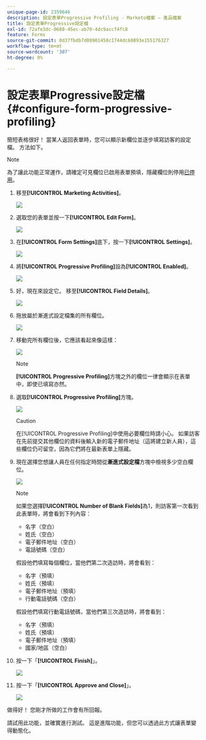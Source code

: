 ```yaml
---
unique-page-id: 2359646
description: 設定表單Progressive Profiling - Marketo檔案 — 產品檔案
title: 設定表單Progressive設定檔
exl-id: 72afe3dc-0688-45ec-ab70-4dc9accf4fc8
feature: Forms
source-git-commit: 0d37fbdb7d08901458c1744dc68893e155176327
workflow-type: tm+mt
source-wordcount: '307'
ht-degree: 0%

---
```


# 設定表單Progressive設定檔 {#configure-form-progressive-profiling}

簡短表格很好！ 當某人返回表單時，您可以顯示新欄位並逐步填寫訪客的設定檔。 方法如下。

>[!NOTE]
>
>為了讓此功能正常運作，請確定可見欄位已啟用表單預填，隱藏欄位則停用[已停用](/help/marketo/product-docs/demand-generation/forms/form-fields/disable-pre-fill-for-a-form-field.md)。

1. 移至&#x200B;**[!UICONTROL Marketing Activities]**。

   ![](assets/ma-1.png)

1. 選取您的表單並按一下&#x200B;**[!UICONTROL Edit Form]**。

   ![](assets/image2014-9-15-12-3a31-3a20.png)

1. 在&#x200B;**[!UICONTROL Form Settings]**&#x200B;底下，按一下&#x200B;**[!UICONTROL Settings]**。

   ![](assets/image2014-9-15-12-3a31-3a29.png)

1. 將&#x200B;**[!UICONTROL Progressive Profiling]**&#x200B;設為&#x200B;**[!UICONTROL Enabled]**。

   ![](assets/image2014-9-15-12-3a31-3a47.png)

1. 好，現在來設定它。 移至&#x200B;**[!UICONTROL Field Details]**。

   ![](assets/image2014-9-15-12-3a31-3a55.png)

1. 拖放屬於漸進式設定檔集的所有欄位。

   ![](assets/image2014-9-15-12-3a32-3a3.png)

1. 移動完所有欄位後，它應該看起來像這樣：

   ![](assets/image2014-9-15-12-3a32-3a12.png)

   >[!NOTE]
   >
   >**[!UICONTROL Progressive Profiling]**&#x200B;方塊之外的欄位一律會顯示在表單中，即使已填寫亦然。

1. 選取&#x200B;**[!UICONTROL Progressive Profiling]**&#x200B;方塊。

   ![](assets/image2014-9-15-12-3a32-3a19.png)

   >[!CAUTION]
   >
   >在[!UICONTROL Progressive Profiling]中使用必要欄位時請小心。 如果訪客在先前提交其他欄位的資料後輸入新的電子郵件地址（這將建立新人員），這些欄位仍可留空，因為它們將在最新表單上隱藏。

1. 現在選擇您想讓人員在任何指定時間從&#x200B;**漸進式設定檔**&#x200B;方塊中檢視多少空白欄位。

   ![](assets/image2014-9-15-12-3a32-3a26.png)

   >[!NOTE]
   >
   >如果您選擇&#x200B;**[!UICONTROL Number of Blank Fields]**&#x200B;為1，則訪客第一次看到此表單時，將會看到下列內容：
   >
   >* 名字（空白）
   >* 姓氏（空白）
   >* 電子郵件地址（空白）
   >* 電話號碼（空白）
   >
   >假設他們填寫每個欄位，當他們第二次造訪時，將會看到：
   >
   >* 名字（預填）
   >* 姓氏（預填）
   >* 電子郵件地址（預填）
   >* 行動電話號碼（空白）
   >
   >假設他們填寫行動電話號碼，當他們第三次造訪時，將會看到：
   >
   >* 名字（預填）
   >* 姓氏（預填）
   >* 電子郵件地址（預填）
   >* 國家/地區（空白）

1. 按一下「**[!UICONTROL Finish]**」。

   ![](assets/image2014-9-15-12-3a33-3a35.png)

1. 按一下「**[!UICONTROL Approve and Close]**」。

   ![](assets/image2014-9-15-12-3a33-3a45.png)

做得好！ 您剛才所做的工作會有所回報。

請試用此功能，並確實進行測試。 這是進階功能，但您可以透過此方式讓表單變得動態化。
